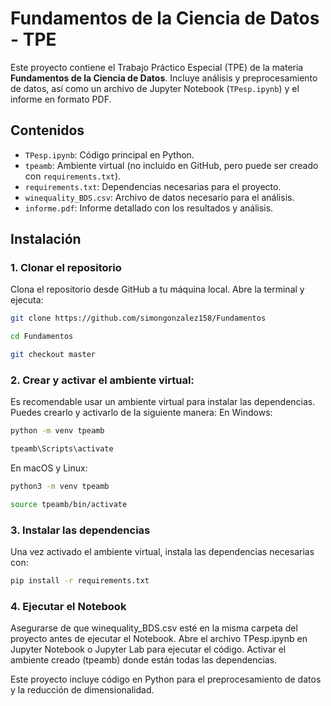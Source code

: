 # Fundamentos de la Ciencia de Datos - TPE

Este proyecto contiene el Trabajo Práctico Especial (TPE) de la materia **Fundamentos de la Ciencia de Datos**. Incluye análisis y preprocesamiento de datos, así como un archivo de Jupyter Notebook (`TPesp.ipynb`) y el informe en formato PDF.

## Contenidos

- `TPesp.ipynb`: Código principal en Python.
- `tpeamb`: Ambiente virtual (no incluido en GitHub, pero puede ser creado con `requirements.txt`).
- `requirements.txt`: Dependencias necesarias para el proyecto.
- `winequality_BDS.csv`: Archivo de datos necesario para el análisis.
- `informe.pdf`: Informe detallado con los resultados y análisis.



## Instalación

### 1. Clonar el repositorio

Clona el repositorio desde GitHub a tu máquina local. Abre la terminal y ejecuta:

```bash
git clone https://github.com/simongonzalez158/Fundamentos
```
```bash
cd Fundamentos
```
```bash
git checkout master
```
### 2. Crear y activar el ambiente virtual: 

Es recomendable usar un ambiente virtual para instalar las dependencias. Puedes crearlo y activarlo de la siguiente manera:
En Windows:

```bash
python -m venv tpeamb
```

```bash
tpeamb\Scripts\activate
```
En macOS y Linux:

```bash
python3 -m venv tpeamb
```

```bash
source tpeamb/bin/activate
```
### 3. Instalar las dependencias

Una vez activado el ambiente virtual, instala las dependencias necesarias con:

```bash
pip install -r requirements.txt
```
### 4. Ejecutar el Notebook

Asegurarse de que winequality_BDS.csv esté en la misma carpeta del proyecto antes de ejecutar el Notebook.
Abre el archivo TPesp.ipynb en Jupyter Notebook o Jupyter Lab para ejecutar el código.
Activar el ambiente creado (tpeamb) donde están todas las dependencias. 

Este proyecto incluye código en Python para el preprocesamiento de datos y la reducción de dimensionalidad. 
